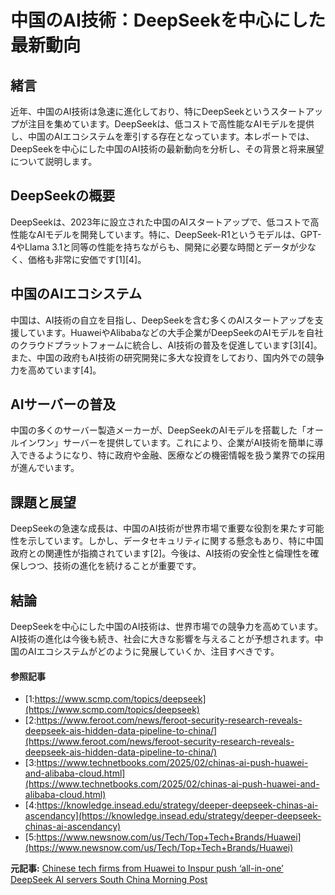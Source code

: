 # 中国のAI技術：DeepSeekを中心にした最新動向

## 緒言

近年、中国のAI技術は急速に進化しており、特にDeepSeekというスタートアップが注目を集めています。DeepSeekは、低コストで高性能なAIモデルを提供し、中国のAIエコシステムを牽引する存在となっています。本レポートでは、DeepSeekを中心にした中国のAI技術の最新動向を分析し、その背景と将来展望について説明します。

## DeepSeekの概要

DeepSeekは、2023年に設立された中国のAIスタートアップで、低コストで高性能なAIモデルを開発しています。特に、DeepSeek-R1というモデルは、GPT-4やLlama 3.1と同等の性能を持ちながらも、開発に必要な時間とデータが少なく、価格も非常に安価です[1][4]。

## 中国のAIエコシステム

中国は、AI技術の自立を目指し、DeepSeekを含む多くのAIスタートアップを支援しています。HuaweiやAlibabaなどの大手企業がDeepSeekのAIモデルを自社のクラウドプラットフォームに統合し、AI技術の普及を促進しています[3][4]。また、中国の政府もAI技術の研究開発に多大な投資をしており、国内外での競争力を高めています[4]。

## AIサーバーの普及

中国の多くのサーバー製造メーカーが、DeepSeekのAIモデルを搭載した「オールインワン」サーバーを提供しています。これにより、企業がAI技術を簡単に導入できるようになり、特に政府や金融、医療などの機密情報を扱う業界での採用が進んでいます。

## 課題と展望

DeepSeekの急速な成長は、中国のAI技術が世界市場で重要な役割を果たす可能性を示しています。しかし、データセキュリティに関する懸念もあり、特に中国政府との関連性が指摘されています[2]。今後は、AI技術の安全性と倫理性を確保しつつ、技術の進化を続けることが重要です。

## 結論

DeepSeekを中心にした中国のAI技術は、世界市場での競争力を高めています。AI技術の進化は今後も続き、社会に大きな影響を与えることが予想されます。中国のAIエコシステムがどのように発展していくか、注目すべきです。

#### 参照記事
- [1:https://www.scmp.com/topics/deepseek](https://www.scmp.com/topics/deepseek)
- [2:https://www.feroot.com/news/feroot-security-research-reveals-deepseek-ais-hidden-data-pipeline-to-china/](https://www.feroot.com/news/feroot-security-research-reveals-deepseek-ais-hidden-data-pipeline-to-china/)
- [3:https://www.technetbooks.com/2025/02/chinas-ai-push-huawei-and-alibaba-cloud.html](https://www.technetbooks.com/2025/02/chinas-ai-push-huawei-and-alibaba-cloud.html)
- [4:https://knowledge.insead.edu/strategy/deeper-deepseek-chinas-ai-ascendancy](https://knowledge.insead.edu/strategy/deeper-deepseek-chinas-ai-ascendancy)
- [5:https://www.newsnow.com/us/Tech/Top+Tech+Brands/Huawei](https://www.newsnow.com/us/Tech/Top+Tech+Brands/Huawei)


**元記事:** [Chinese tech firms from Huawei to Inspur push ‘all-in-one’ DeepSeek AI servers South China Morning Post](https://www.scmp.com/tech/tech-trends/article/3301347/chinese-tech-firms-huawei-inspur-push-all-one-deepseek-ai-servers)